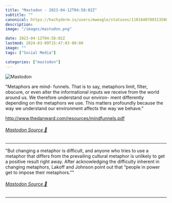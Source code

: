 ```yaml
---
title: "Mastodon - 2023-04-12T04:58:02Z"
subtitle: ""
canonical: https://hachyderm.io/users/mweagle/statuses/110184070031358625
description:
image: "/images/mastodon.png"

date: 2023-04-12T04:58:02Z
lastmod: 2024-03-09T15:47:03-08:00
image: ""
tags: ["Social Media"]

categories: ["mastodon"]
---
```

![Mastodon](/images/mastodon.png)

<p>&quot;Metaphors are mind- funnels. That is to say, metaphors limit, filter, obscure, or even alter the informational inputs we receive from the world around us. We therefore understand our environ- ment differently depending on the metaphors we use. This matters profoundly because the way we understand our environment affects the way we behave.&quot;</p><p><a href="http://www.thedanward.com/resources/mindfunnels.pdf" target="_blank" rel="nofollow noopener noreferrer" translate="no"><span class="invisible">http://www.</span><span class="ellipsis">thedanward.com/resources/mindf</span><span class="invisible">unnels.pdf</span></a></p>


###### [Mastodon Source 🐘](https://hachyderm.io/@mweagle/110184070031358625)

___

<p>&quot;But changing a metaphor is difficult, and anyone who tries to use a metaphor that differs from the prevailing cultural metaphor is unlikely to get a positive result right away. After acknowledging the difficulty inherent in changing metaphors, Lakoff and Johnson point out that “people in power get to impose their metaphors.”&quot;</p>


###### [Mastodon Source 🐘](https://hachyderm.io/@mweagle/110184072744283350)

___
